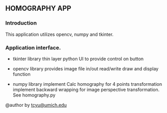 ## HOMOGRAPHY APP

### Introduction

This application utilizes opencv, numpy and tkinter.

### Application interface.

* tkinter library
thin layer python UI to provide control on button

* opencv library
provides image file in/out read/write draw and display function

* numpy library
implement Calc homography for 4 points transformation
implement backward wrapping for image perspective transformation.
See homography.py

@author by tcyu@umich.edu

